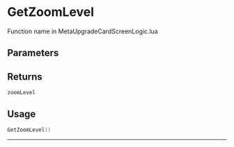# GetZoomLevel
Function name in MetaUpgradeCardScreenLogic.lua
## Parameters

## Returns
`zoomLevel`
## Usage
```lua
GetZoomLevel()
```
---
